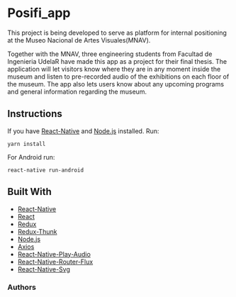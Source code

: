 # Posifi_app


This project is being developed to serve as platform for internal positioning at the Museo Nacional de Artes Visuales(MNAV). 

Together with the MNAV, three engineering students from Facultad de Ingenieria UdelaR have made this app as a project for their final thesis. The application will let visitors know where they are in any moment inside the museum and listen to pre-recorded audio of the exhibitions on each floor of the museum. The app also lets users know about any upcoming programs and general information regarding the museum.

## Instructions
If you have [React-Native](https://facebook.github.io/react-native/) and [Node.js](https://nodejs.org/en/) installed. 
Run:
```
yarn install
```
For Android run:
```
react-native run-android
```


## Built With
+ [React-Native](https://facebook.github.io/react-native/)
+ [React](https://reactjs.org/)
+ [Redux](https://redux.js.org/)
+ [Redux-Thunk](https://css-tricks.com/almanac/properties/o/overflow-wrap/)
+ [Node.js](https://nodejs.org/en/)
+ [Axios](https://www.npmjs.com/package/axios)
+ [React-Native-Play-Audio](https://www.npmjs.com/package/react-native-play-audio)
+ [React-Native-Router-Flux](https://github.com/aksonov/react-native-router-flux)
+ [React-Native-Svg](https://github.com/react-native-community/react-native-svg)


### Authors

